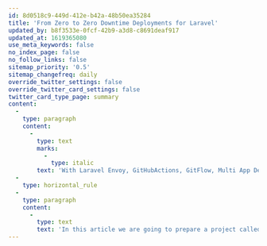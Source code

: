 ```yaml
---
id: 8d0518c9-449d-412e-b42a-48b50ea35284
title: 'From Zero to Zero Downtime Deployments for Laravel'
updated_by: b8f3533e-0fcf-42b9-a3d8-c8691deaf917
updated_at: 1619365080
use_meta_keywords: false
no_index_page: false
no_follow_links: false
sitemap_priority: '0.5'
sitemap_changefreq: daily
override_twitter_settings: false
override_twitter_card_settings: false
twitter_card_type_page: summary
content:
  -
    type: paragraph
    content:
      -
        type: text
        marks:
          -
            type: italic
        text: 'With Laravel Envoy, GitHubActions, GitFlow, Multi App Deployment, Testing, Laravel Dusk, Style Fixer, Staging Server, Building Assets'
  -
    type: horizontal_rule
  -
    type: paragraph
    content:
      -
        type: text
        text: 'In this article we are going to prepare a project called BlindNote from zero to zero downtime deployment.'
---
```

